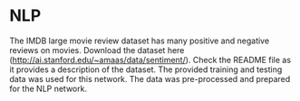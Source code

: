 # NLP
The IMDB large movie review dataset has many positive and negative reviews on movies. Download the dataset here (http://ai.stanford.edu/~amaas/data/sentiment/). Check the README file as it provides a description of the dataset. The provided training and testing data was used for this network. The data was pre-processed and prepared for the NLP network.
